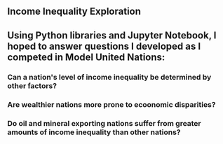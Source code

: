 ## Income Inequality Exploration

## Using Python libraries and Jupyter Notebook, I hoped to answer questions I developed as I competed in Model United Nations:
### Can a nation's level of income inequality be determined by other factors?
### Are wealthier nations more prone to ecoonomic disparities? 
### Do oil and mineral exporting nations suffer from greater amounts of income inequality than other nations?